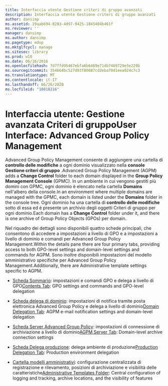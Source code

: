 ```yaml
---
title: Interfaccia utente Gestione criteri di gruppo avanzati
description: Interfaccia utente Gestione criteri di gruppo avanzati
author: dansimp
ms.assetid: 19aab694-8283-4d97-9425-1845404b461f
ms.reviewer: ''
manager: dansimp
ms.author: dansimp
ms.pagetype: mdop
ms.mktglfcycl: manage
ms.sitesec: library
ms.prod: w10
ms.date: 06/16/2016
ms.openlocfilehash: 7d7ffd95467ebfa6b6469e71db7469729e3e229b
ms.sourcegitcommit: 354664bc527d93f80687cd2eba70d1eea024c7c3
ms.translationtype: MT
ms.contentlocale: it-IT
ms.lasthandoff: 06/26/2020
ms.locfileid: "10818216"
---
```

# <span data-ttu-id="78186-103">Interfaccia utente: Gestione avanzata Criteri di gruppo</span><span class="sxs-lookup"><span data-stu-id="78186-103">User Interface: Advanced Group Policy Management</span></span>


<span data-ttu-id="78186-104">Advanced Group Policy Management consente di aggiungere una cartella di **controllo delle modifiche** a ogni dominio visualizzato nella **console Gestione criteri di gruppo** .</span><span class="sxs-lookup"><span data-stu-id="78186-104">Advanced Group Policy Management (AGPM) adds a **Change Control** folder to each domain displayed in the **Group Policy Management Console** (GPMC).</span></span> <span data-ttu-id="78186-105">In un ambiente in cui vengono gestiti più domini con GPMC, ogni dominio è elencato nella cartella **Domains** nell'albero della console.</span><span class="sxs-lookup"><span data-stu-id="78186-105">In an environment where multiple domains are managed with the GPMC, each domain is listed under the **Domains** folder in the console tree.</span></span> <span data-ttu-id="78186-106">Ogni dominio ha una cartella di **controllo delle modifiche** sotto di essa ed è presente un archivio degli oggetti Criteri di gruppo per ogni dominio.</span><span class="sxs-lookup"><span data-stu-id="78186-106">Each domain has a **Change Control** folder under it, and there is one archive of Group Policy Objects (GPOs) per domain.</span></span>

<span data-ttu-id="78186-107">Nel riquadro dei dettagli sono disponibili quattro schede principali, che consentono di accedere a impostazioni a livello di GPO e a impostazioni a livello di dominio e comandi per Advanced Group Policy Management.</span><span class="sxs-lookup"><span data-stu-id="78186-107">Within the details pane there are four primary tabs, providing access to both GPO-level settings and domain-level settings and commands for AGPM.</span></span> <span data-ttu-id="78186-108">Sono inoltre disponibili impostazioni del modello amministrativo specifiche per Advanced Group Policy Management.</span><span class="sxs-lookup"><span data-stu-id="78186-108">Additionally, there are Administrative template settings specific to AGPM.</span></span>

-   <span data-ttu-id="78186-109">[Scheda Sommario](contents-tab-agpm30ops.md): impostazioni e comandi GPO e delega a livello di GPO</span><span class="sxs-lookup"><span data-stu-id="78186-109">[Contents Tab](contents-tab-agpm30ops.md): GPO settings and commands and GPO-level delegation</span></span>

-   <span data-ttu-id="78186-110">[Scheda delega di dominio](domain-delegation-tab-agpm30ops.md): impostazioni di notifica tramite posta elettronica Advanced Group Policy e delega a livello di dominio</span><span class="sxs-lookup"><span data-stu-id="78186-110">[Domain Delegation Tab](domain-delegation-tab-agpm30ops.md): AGPM e-mail notification settings and domain-level delegation</span></span>

-   <span data-ttu-id="78186-111">[Scheda Server Advanced Group Policy](agpm-server-tab-agpm30ops.md): impostazioni di connessione di archiviazione a livello di dominio</span><span class="sxs-lookup"><span data-stu-id="78186-111">[AGPM Server Tab](agpm-server-tab-agpm30ops.md): Domain-level archive connection settings</span></span>

-   <span data-ttu-id="78186-112">[Scheda Delega produzione](production-delegation-tab-agpm30ops.md): delega ambiente di produzione</span><span class="sxs-lookup"><span data-stu-id="78186-112">[Production Delegation Tab](production-delegation-tab-agpm30ops.md): Production environment delegation</span></span>

-   <span data-ttu-id="78186-113">[Cartella modelli amministrativi](administrative-templates-folder-agpm30ops.md): configurazione centralizzata di registrazione e rilevamento, posizioni di archiviazione e visibilità delle caratteristiche</span><span class="sxs-lookup"><span data-stu-id="78186-113">[Administrative Templates Folder](administrative-templates-folder-agpm30ops.md): Central configuration of logging and tracking, archive locations, and the visibility of features</span></span>

 

 





